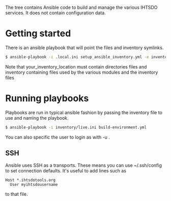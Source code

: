 The tree contains Ansible code to build and manage the various IHTSDO services. It does not contain configuration data.

# Getting started

There is an ansible playbook that will point the files and inventory symlinks.

```sh
$ ansible-playbook -i .local.ini setup_ansible_inventory.yml -e inventory_path=<your_inventory_location>
```

Note that your_inventory_location must contain directories files and inventory containing files used by the various modules and the inventory files

# Running playbooks

Playbooks are run in typical ansible fashion by passing the inventory file to use and naming the playbook.

```sh
$ ansible-playbook -i inventory/live.ini build-environment.yml
```

You can also specific the user to login as with -u <username>.

## SSH

Ansible uses SSH as a transports. These means you can use ~/.ssh/config to set connection defaults. It's useful to add lines such as 

```
Host *.ihtsdotools.org
  User myihtsdousername
```

to that file.

